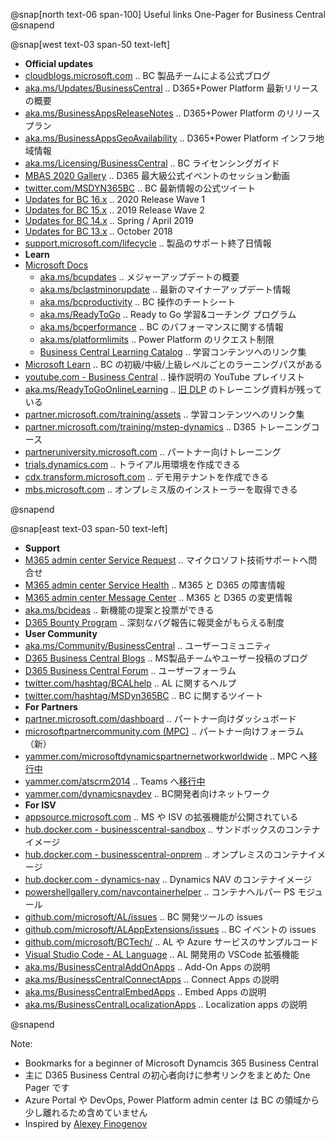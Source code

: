@snap[north text-06 span-100]
Useful links One-Pager for Business Central
@snapend

@snap[west text-03 span-50 text-left]

- **Official updates**
- [cloudblogs.microsoft.com][101]           .. BC 製品チームによる公式ブログ
- [aka.ms/Updates/BusinessCentral][102]     .. D365+Power Platform 最新リリースの概要
- [aka.ms/BusinessAppsReleaseNotes][103]    .. D365+Power Platform のリリースプラン
- [aka.ms/BusinessAppsGeoAvailability][104] .. D365+Power Platform インフラ地域情報
- [aka.ms/Licensing/BusinessCentral][105]   .. BC ライセンシングガイド
- [MBAS 2020 Gallery][106]                  .. D365 最大級公式イベントのセッション動画
- [twitter.com/MSDYN365BC][107]             .. BC 最新情報の公式ツイート
- [Updates for BC 16.x][115]                .. 2020 Release Wave 1
- [Updates for BC 15.x][114]                .. 2019 Release Wave 2
- [Updates for BC 14.x][113]                .. Spring / April 2019
- [Updates for BC 13.x][112]                .. October 2018
- [support.microsoft.com/lifecycle][111]    .. 製品のサポート終了日情報
- **Learn**
- [Microsoft Docs][131]
  - [aka.ms/bcupdates][132]                            .. メジャーアップデートの概要
  - [aka.ms/bclastminorupdate][133]                    .. 最新のマイナーアップデート情報
  - [aka.ms/bcproductivity][134]                       .. BC 操作のチートシート
  - [aka.ms/ReadyToGo][135]                            .. Ready to Go 学習&コーチング プログラム
  - [aka.ms/bcperformance][136]                        .. BC のパフォーマンスに関する情報
  - [aka.ms/platformlimits][137]                       .. Power Platform のリクエスト制限
  - [Business Central Learning Catalog][138]           .. 学習コンテンツへのリンク集
- [Microsoft Learn][141]                               .. BC の初級/中級/上級レベルごとのラーニングパスがある
- [youtube.com - Business Central][142]                .. 操作説明の YouTube プレイリスト
- [aka.ms/ReadyToGoOnlineLearning][143]                .. [旧 DLP][301] のトレーニング資料が残っている
- [partner.microsoft.com/training/assets][144]         .. 学習コンテンツへのリンク集
- [partner.microsoft.com/training/mstep-dynamics][145] .. D365 トレーニングコース
- [partneruniversity.microsoft.com][146]               .. パートナー向けトレーニング
- [trials.dynamics.com][151]                           .. トライアル用環境を作成できる
- [cdx.transform.microsoft.com][152]                   .. デモ用テナントを作成できる
- [mbs.microsoft.com][153]                             .. オンプレミス版のインストーラーを取得できる

@snapend

[101]: https://cloudblogs.microsoft.com/dynamics365/product/business-central/ "BC 製品チームによる公式ブログ"
[102]: https://aka.ms/Updates/BusinessCentral          "D365 (CE/FO/BC 含む) と Power Platform 最新リリースの概要"
[103]: https://aka.ms/BusinessAppsReleaseNotes         "D365 (CE/FO/BC 含む) と Power Platform のリリースプラン"
[104]: https://aka.ms/BusinessAppsGeoAvailability      "D365 (CE/FO/BC 含む) と Power Platform インフラの地域情報"
[105]: https://aka.ms/Licensing/BusinessCentral        "BC ライセンシングガイド"
[106]: https://community.dynamics.com/365/mbas/f/microsoft-business-applications-summit-gallery-2020?category=Dynamics%20365%20Business%20Central
[107]: https://twitter.com/MSDYN365BC                  "BC 最新公式情報のツイート"
[111]: https://support.microsoft.com/lifecycle/search?alpha=Business%20Central "製品のサポート終了日情報"
[112]: https://support.microsoft.com/help/4470116/     "Updates for BC 13.x (October 2018)"
[113]: https://support.microsoft.com/help/4501292/     "Updates for BC 14.x (Spring / April 2019)"
[114]: https://support.microsoft.com/help/4528706/     "Updates for BC 15.x (2019 Wave 2)"
[115]: https://support.microsoft.com/help/4553289/     "Updates for BC 16.x (2020 Wave 1)"
[131]: https://aka.ms/Documentation/BusinessCentral    "Microsoft Docs .. ビジネスプロセス情報とITプロ向けコンテンツがある"
[132]: https://aka.ms/bcupdates                        "Major Updates of Business Central Online"
[133]: https://aka.ms/bclastminorupdate                "Last minor udpate for Business Central"
[134]: https://aka.ms/bcproductivity                   "Working with Business Central"
[135]: https://aka.ms/ReadyToGo                        "The “Ready to Go” Program"
[136]: https://aka.ms/bcperformance                    "Performance Overview"
[137]: https://aka.ms/platformlimits                   "Requests limits and allocations (Power platform)"
[138]: https://go.microsoft.com/fwlink/?linkid=2002101 "各トレーニングコンテンツへのリンク集（意思決定者、業務ユーザー、開発者、パートナーの別）"
[141]: https://aka.ms/bclearn                          "BC の初級/中級/上級レベルごとのラーニングパスがある"
[142]: https://www.youtube.com/playlist?list=PLcakwueIHoT-wVFPKUtmxlqcG1kJ0oqq4    "BC 操作説明の Youtube プレイリスト"
[143]: https://aka.ms/ReadyToGoOnlineLearning                                      "Microsoft Dynamics Learning Portal (DLP) .. ラーニングマテリアル"
[144]: https://partner.microsoft.com/training/assets#/?prod=microsoft-dynamics-365 "Training Gallery .. 各トレーニングコンテンツへのリンク"
[145]: https://partner.microsoft.com/ja-jp/training/mstep-dynamics                 "mstep オンライン .. パートナー向け D365 トレーニングコース（日本語のみ）"
[146]: https://partneruniversity.microsoft.com/                                    "Partner University .. パートナー向けトレーニング"
[151]: https://trials.dynamics.com/                                                "D365 Trials .. トライアル用環境を作成できる。M365テナントが別途必要"
[152]: https://cdx.transform.microsoft.com/                                        "デモ用テナントを作成できる。パートナー向け"
[153]: https://mbs.microsoft.com/customersource/Global/365Business                 "Customer Source .. オンプレミス版のインストーラーを取得できる"

@snap[east text-03 span-50 text-left]

- **Support**
- [M365 admin center Service Request][121]  .. マイクロソフト技術サポートへ問合せ
- [M365 admin center Service Health][122]   .. M365 と D365 の障害情報
- [M365 admin center Message Center][123]   .. M365 と D365 の変更情報
- [aka.ms/bcideas][124]                     .. 新機能の提案と投票ができる
- [D365 Bounty Program][125]                .. 深刻なバグ報告に報奨金がもらえる制度
- **User Community**
- [aka.ms/Community/BusinessCentral][211]   .. ユーザーコミュニティ
- [D365 Business Central Blogs][212]        .. MS製品チームやユーザー投稿のブログ
- [D365 Business Central Forum][213]        .. ユーザーフォーラム
- [twitter.com/hashtag/BCALhelp][214]       .. AL に関するヘルプ
- [twitter.com/hashtag/MSDyn365BC][215]     .. BC に関するツイート
- **For Partners**
- [partner.microsoft.com/dashboard][201]                     .. パートナー向けダッシュボード
- [microsoftpartnercommunity.com (MPC)][202]                 .. パートナー向けフォーラム（新）
- [yammer.com/microsoftdynamicspartnernetworkworldwide][203] .. MPC へ[移行中][303]
- [yammer.com/atscrm2014][204]                               .. Teams へ[移行中][304]
- [yammer.com/dynamicsnavdev][205]                           .. BC開発者向けネットワーク
- **For ISV**
- [appsource.microsoft.com][221]                     .. MS や ISV の拡張機能が公開されている
- [hub.docker.com - businesscentral-sandbox][222]    .. サンドボックスのコンテナイメージ
- [hub.docker.com - businesscentral-onprem][223]     .. オンプレミスのコンテナイメージ
- [hub.docker.com - dynamics-nav][224]               .. Dynamics NAV のコンテナイメージ
- [powershellgallery.com/navcontainerhelper][225]    .. コンテナヘルパー PS モジュール
- [github.com/microsoft/AL/issues][231]              .. BC 開発ツールの issues
- [github.com/microsoft/ALAppExtensions/issues][232] .. BC イベントの issues
- [github.com/microsoft/BCTech/][233]                .. AL や Azure サービスのサンプルコード
- [Visual Studio Code - AL Language][234]            .. AL 開発用の VSCode 拡張機能
- [aka.ms/BusinessCentralAddOnApps][241]             .. Add-On Apps の説明
- [aka.ms/BusinessCentralConnectApps][242]           .. Connect Apps の説明
- [aka.ms/BusinessCentralEmbedApps][243]             .. Embed Apps の説明
- [aka.ms/BusinessCentralLocalizationApps][244]      .. Localization apps の説明

@snapend

[121]: https://admin.microsoft.com/Adminportal/Home#/support        "Microsoft 365 Admin Center - New service request"
[122]: https://admin.microsoft.com/Adminportal/Home#/servicehealth  "Microsoft 365 Admin Center - Service health"
[123]: https://admin.microsoft.com/Adminportal/Home#/MessageCenter  "Microsoft 365 Admin Center - Message center"
[124]: https://aka.ms/bcideas                                       "Ideas .. 新しい機能のアイデアの提案と投票ができる"
[125]: https://www.microsoft.com/msrc/bounty-dynamics               "深刻なバグ報告に報奨金がもらえる制度"
[201]: https://aka.ms/collaborate                                   "Microsoft Partner dashboard .. パートナー向けダッシュボード"
[202]: https://www.microsoftpartnercommunity.com/t5/Business-Applications/ct-p/BizApps "パートナー向けフォーラム（新）"
[203]: https://www.yammer.com/microsoftdynamicspartnernetworkworldwide/ "パートナー向けフォーラム（旧）上の MPC へ移行中"
[204]: https://www.yammer.com/atscrm2014/                               "Teams へ移行中"
[205]: https://www.yammer.com/dynamicsnavdev/                           "Business Central Development External Network"
[211]: https://aka.ms/Community/BusinessCentral                         "ユーザーコミュニティ"
[212]: https://community.dynamics.com/business/b                        "MS製品チームやユーザー投稿のブログ"
[213]: https://community.dynamics.com/business/f/dynamics-365-business-central-forum "ユーザーフォーラム"
[214]: https://twitter.com/hashtag/BCALhelp                                                   "BCALhelp"
[215]: https://twitter.com/hashtag/MSDyn365BC                                                 "MSDyn365BC"
[221]: https://appsource.microsoft.com/marketplace/apps?product=dynamics-365-business-central "App Source .. ISV の拡張機能が公開されている"
[222]: https://hub.docker.com/_/microsoft-businesscentral-sandbox             "サンドボックス版公式コンテナイメージ"
[223]: https://hub.docker.com/_/microsoft-businesscentral-onprem              "オンプレミス版公式コンテナイメージ"
[224]: https://hub.docker.com/r/microsoft/dynamics-nav                        "Dynamics NAV の公式コンテナイメージ"
[225]: https://www.powershellgallery.com/packages/navcontainerhelper/         "コンテナヘルパー PS モジュール"
[231]: https://github.com/microsoft/AL/issues                                 "BC 開発ツールの issue"
[232]: https://github.com/microsoft/ALAppExtensions/issues                    "BC イベントの issues"
[233]: https://github.com/microsoft/BCTech/                                   "AL や Azure Service Bus のサンプル"
[234]: https://marketplace.visualstudio.com/items?itemName=ms-dynamics-smb.al "AL 言語 VSCode 拡張機能"
[241]: https://aka.ms/BusinessCentralAddOnApps                                "Add-On Apps の説明"
[242]: https://aka.ms/BusinessCentralConnectApps                              "Connect Apps の説明"
[243]: https://aka.ms/BusinessCentralEmbedApps                                "Embed Apps の説明"
[244]: https://aka.ms/BusinessCentralLocalizationApps                         "Localization apps の説明"
[301]: https://www.microsoftpartnercommunity.com/t5/Competency-Training/Dynamics-Learning-Portal-DLP-Retirement/m-p/16411 "Dynamics Learning Portal (DLP) will be retired in April 2020"
[302]: https://www.microsoftpartnercommunity.com/t5/NEW-Product-GTM-Events-and-more/PartnerSource-retirement-postponed/m-p/19362 "PartnerSource retirement postponed"
[303]: https://www.yammer.com/microsoftdynamicspartnernetworkworldwide/threads/556433008394240
[304]: https://www.yammer.com/atscrm2014/threads/636799060049920
<!-- [   ]: https://aka.ms/mbas2019DYN -->
<!-- [   ]: https://powerusers.microsoft.com/t5/Microsoft-Business-Applications/bd-p/PA_MBAS_Gallery?filter=p_dynamics+365+business+central "2019" -->
<!-- [   ]: https://community.dynamics.com/365/mbas/f/mbas-gallery?category=Dynamics%20365%20Business%20Central "2019" -->
<!-- [   ]: https://community.dynamics.com/365/mbas/f/microsoft-business-applications-summit-gallery-2020?category=Dynamics%20365%20Business%20Central "2020" -->
<!-- [   ]: https://community.powerbi.com/t5/Themes-Gallery/Dynamics-365-Business-Central-inspired-theme/td-p/841502 "Business Central inspired theme" -->
<!-- [   ]: https://github.com/Microsoft/cal-open-library/ "C/AL Open Library" -->
<!-- [   ]: https://roadmap.dynamics.com/ -->
<!-- [   ]: https://aka.ms/Events/BusinessCentral -->
<!-- [   ]: https://aka.ms/Trials/BusinessCentral -->
<!-- [   ]: https://aka.ms/GetStartedWithApps -->
<!-- [   ]: https://aka.ms/BusinessCentralApps -->
<!-- [   ]: https://aka.ms/GetSandboxForBusinessCentral .. https://signup.microsoft.com/signup -->
<!-- [   ]: https://aka.ms/GetBC .. https://portal.azure.com/#create/Microsoft.Template -->
<!-- [   ]: https://aka.ms/BCSandboxAzure -->
<!-- [   ]: https://aka.ms/BCSandboxLocal -->
<!-- [   ]: https://aka.ms/msftdynamics365 -->
<!-- [   ]: https://aka.ms/d365-compliance-list -->
<!-- [   ]: https://aka.ms/mbasppc .. powerusers.microsoft.com -->
<!-- [   ]: https://aka.ms/mbasd365c .. community.dynamics.com -->
<!-- [   ]: https://aka.ms/pa/mbas2018 .. Power Apps Blog Event recap -->
<!-- [   ]: https://aka.ms/pa/mbas2019 .. Power Apps Blog Event recap -->
<!-- [   ]: https://github.com/microsoftDocs/dynamics365smb-docs -->
<!-- [   ]: https://github.com/microsoftDocs/dynamics365smb-devitpro-pb -->
<!-- [   ]: https://aka.ms/PowerPlatformReleasePlan "Power Platform のリリースプラン" -->
<!-- [   ]: https://aka.ms/BusinessCentralLicensing -->
<!-- [   ]: https://aka.ms/Licensing/BusinessCentral -->
<!-- [   ]: https://aka.ms/dynamics_365_international_availability_deck "International availability of Dynamics 365 (PDF)" -->
<!-- [   ]: https://mbs.microsoft.com/partnersource/  "Partner Source" -->
<!-- [   ]: https://businesscenter.mbs.microsoft.com/ "Partner Source Business Center" -->
<!-- [   ]: https://support.microsoft.com/en-us/allproducts -->
<!-- [   ]: https://mbs.microsoft.com/customersource/Global/help/help/technicalsupportrequest -->
<!-- [   ]: https://lcs.dynamics.com/v2 "FO のデプロイ/アップデート/問合せ管理。現時点 FO のみ" -->
<!-- [102]: https://aka.ms/Dynamics365ReleaseOverview .. dynamics.microsoft.com/business-applications/product-updates/ -->
<!-- [102]: https://aka.ms/Dynamics365CommReleaseCalendar .. dynamics.microsoft.com/business-applications/product-updates/ -->
<!-- [102]: https://aka.ms/rr-virtual-event-video .. dynamics.microsoft.com/business-applications/product-updates/ -->
<!-- [104]: https://aka.ms/Dynamics365ReleasePlan       "Dynamics 365: 2020 release wave 1 plan" -->
<!-- [104]: https://aka.ms/Dynamics365CommReleasePlan -->
<!-- [104]: https://aka.ms/Dynamics365ReleaseFAQs -->
<!-- [114]: https://aka.ms/BusinessCentralIdeas -->
<!-- [114]: https://aka.ms/Dynamics365BusinessCentralIts -->
<!-- [   ]: https://cloudblogs.microsoft.com/dynamics365/ -->
<!-- [   ]: https://twitter.com/MSFTDynamics365 -->
<!-- [   ]: https://www.youtube.com/channel/UCJGCg4rB3QSs8y_1FquelBQ -->
<!-- [   ]: https://www.linkedin.com/showcase/microsoft-dynamics/ -->
<!-- [   ]: https://www.facebook.com/msftdynamics365/ -->
<!-- [   ]: https://transform.microsoft.com/tools -->
<!-- [   ]: https://aka.ms/bagreleasecalendar -->
<!-- [   ]: https://aka.ms/EarlyAccessOpt-in -->
<!-- [   ]: https://aka.ms/Dynamics365EAFeatures -->
<!-- [   ]: https://aka.ms/PowerPlatformEAFeatures -->
<!-- [   ]: https://aka.ms/EarlyAccessFeatures -->
<!-- [   ]: https://aka.ms/2019rw2OptIn -->
<!-- [   ]: https://aka.ms/vscodekeybindings -->
<!-- [   ]: https://code.visualstudio.com/shortcuts/keyboard-shortcuts-windows.pdf -->
<!-- [   ]: https://techcommunity.microsoft.com/ -->
<!-- [   ]: https://docs.microsoft.com/answers/ -->
<!-- [   ]: https://aka.ms/learn -->
<!-- [   ]: https://aka.ms/migratecourselist -->
<!-- [   ]: https://appsource.microsoft.com/product/dynamics-365-business-central/PUBID.microsoftdynsmb%7CAID.3a67602d-0a4f-4ae4-ad03-c1124f6ac3cf%7CPAPPID.54fbef8e-d15e-4424-9504-5aeb21281e65 -->
<!-- [   ]: https://appsource.microsoft.com/product/power-bi/microsoftdynsmb.businesscentral_finance -->
<!-- [   ]: https://appsource.microsoft.com/product/power-bi/microsoftdynsmb.businesscentral_sales -->
<!-- [   ]: https://appsource.microsoft.com/product/office/WA104379629 -->
<!-- [   ]: https://appsource.microsoft.com/product/office/WA104380330 -->
<!-- [   ]: https://aka.ms/Azure/Shortcuts -->
<!-- [   ]: https://aka.ms/Azure/Learn -->
<!-- [   ]: https://aka.ms/AzureStack/Shortcuts -->
<!-- [   ]: https://aka.ms/AzureServiceHealth -->
<!-- [   ]: https://status.azure.com/status -->
<!-- [   ]: https://status.dev.azure.com/ -->
<!-- [   ]: https://portal.azure.com/#blade/Microsoft_Azure_Support/HelpAndSupportBlade/overview -->
<!-- [   ]: https://portal.azure.com/ -->
<!-- [   ]: https://aex.dev.azure.com/me -->
<!-- [   ]: https://admin.powerplatform.microsoft.com/ -->
<!-- [   ]: https://admin.businessplatform.microsoft.com/environments -->

Note:

- Bookmarks for a beginner of Microsoft Dynamcis 365 Business Central
- 主に D365 Business Central の初心者向けに参考リンクをまとめた One Pager です
- Azure Portal や DevOps, Power Platform admin center は BC の領域から少し離れるため含めていません
- Inspired by [Alexey Finogenov](https://community.dynamics.com/business/f/dynamics-365-business-central-forum/307965/info-useful-links)
